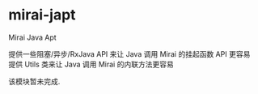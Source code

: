 
# mirai-japt

Mirai Java Apt  

提供一些阻塞/异步/RxJava API 来让 Java 调用 Mirai 的挂起函数 API 更容易  
提供 Utils 类来让 Java 调用 Mirai 的内联方法更容易

该模块暂未完成.